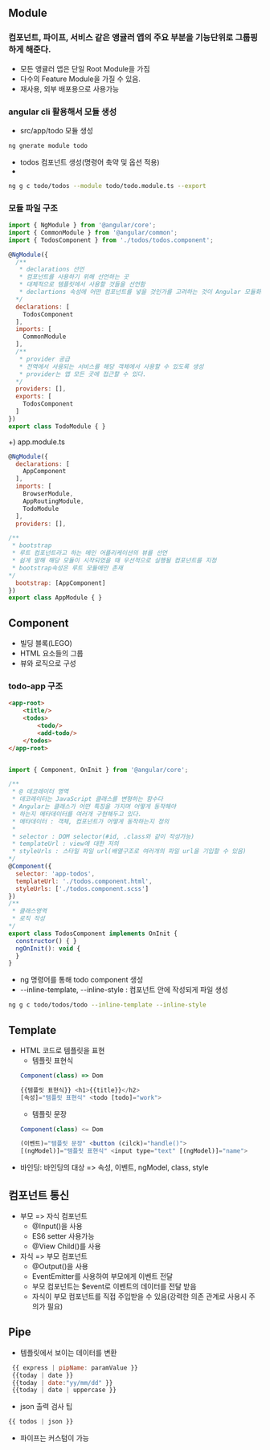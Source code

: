 ## Module

### 컴포넌트, 파이프, 서비스 같은 앵귤러 앱의 주요 부분을 기능단위로 그룹핑 하게 해준다.
- 모든 앵귤러 앱은 단일 Root Module을 가짐
- 다수의 Feature Module을 가질 수 있음.
- 재사용, 외부 배포용으로 사용가능 

### angular cli 활용해서 모듈 생성

- src/app/todo 모듈 생성

```bash
ng gnerate module todo
```

- todos 컴포넌트 생성(명령어 축약 및 옵션 적용)
- 
```bash
ng g c todo/todos --module todo/todo.module.ts --export
```

### 모듈 파일 구조
```js
import { NgModule } from '@angular/core';
import { CommonModule } from '@angular/common';
import { TodosComponent } from './todos/todos.component';

@NgModule({
  /** 
   * declarations 선언
   * 컴포넌트를 사용하기 위해 선언하는 곳
   * 대체적으로 템플릿에서 사용할 것들을 선언함
   * declartions 속성에 어떤 컴포넌트를 넣을 것인가를 고려하는 것이 Angular 모듈화의 핵심
  */
  declarations: [
    TodosComponent
  ],
  imports: [
    CommonModule
  ],
  /**
   * provider 공급
   * 전역에서 사용되는 서비스를 해당 객체에서 사용할 수 있도록 생성
   * provider는 앱 모든 곳에 접근할 수 있다.
  */
  providers: [], 
  exports: [
    TodosComponent
  ]
})
export class TodoModule { }

```
+) app.module.ts
```js
@NgModule({
  declarations: [
    AppComponent
  ],
  imports: [
    BrowserModule,
    AppRoutingModule,
    TodoModule
  ],
  providers: [],

/**
 * bootstrap
 * 루트 컴포넌트라고 하는 메인 어플리케이션의 뷰를 선언
 * 쉽게 말해 해당 모듈이 시작되었을 때 우선적으로 실행될 컴포넌트를 지정
 * bootstrap속성은 루트 모듈에만 존재
*/
  bootstrap: [AppComponent]
})
export class AppModule { }


```

## Component
- 빌딩 블록(LEGO)
- HTML 요소들의 그룹
- 뷰와 로직으로 구성

### todo-app 구조
```html
<app-root>
    <title/>
    <todos>
        <todo/>
        <add-todo/>
    </todos>
</app-root>
```

```js

import { Component, OnInit } from '@angular/core';

/** 
 * @ 데코레이터 영역
 * 데코레이터는 JavaScript 클래스를 변형하는 함수다
 * Angular는 클래스가 어떤 특징을 가지며 어떻게 동작해야
 * 하는지 메타데이터를 여러개 구현해두고 있다.
 * 메타데이터 : 객체, 컴포넌트가 어떻게 동작하는지 정의
 * 
 * selector : DOM selector(#id, .class와 같이 작성가능) 
 * templateUrl : view에 대한 저의
 * styleUrls : 스타일 파일 url(배열구조로 여러개의 파일 url을 기입할 수 있음)
*/
@Component({
  selector: 'app-todos',
  templateUrl: './todos.component.html',
  styleUrls: ['./todos.component.scss']
})
/**
 * 클래스영역
 * 로직 작성
*/
export class TodosComponent implements OnInit {
  constructor() { }
  ngOnInit(): void {
  }
}
```
- ng 명령어를 통해 todo component 생성
- --inline-template, --inline-style : 컴포넌트 안에 작성되게 파일 생성
```bash
ng g c todo/todos/todo --inline-template --inline-style
```
## Template

- HTML 코드로 템플릿을 표현
  - 템플릿 표현식
  ```js
  Component(class) => Dom
  
  {{템플릿 표현식}} <h1>{{title}}</h2>
  [속성]="템플릿 표현식" <todo [todo]="work">
  ```
  - 템플릿 문장
  ```js
  Component(class) <= Dom
  
  (이벤트)="템플릿 문장" <button (cilck)="handle()">
  [(ngModel)]="템플릿 표현식" <input type="text" [(ngModel)]="name">
  ```
- 바인딩: 바인딩의 대상 => 속성, 이벤트, ngModel, class, style

## 컴포넌트 통신
- 부모 => 자식 컴포넌트
  - @Input()을 사용
  - ES6 setter 사용가능
  - @View Child()를 사용
- 자식 => 부모 컴포넌트
  - @Output()을 사용
  - EventEmitter를 사용하여 부모에게 이벤트 전달
  - 부모 컴포넌트는 $event로 이벤트의 데이터를 전달 받음
  - 자식이 부모 컴포넌트를 직접 주입받을 수 있음(강력한 의존 관계로 사용시 주의가 필요)

## Pipe
- 템플릿에서 보이는 데이터를 변환
```js
 {{ express | pipName: paramValue }}
 {{today | date }}
 {{today | date:"yy/mm/dd" }}
 {{today | date | uppercase }}
```
- json 출력 검사 팁
```js
{{ todos | json }}
````
- 파이프는 커스텀이 가능